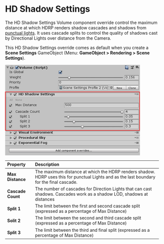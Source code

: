 # HD Shadow Settings

The HD Shadow Settings Volume component override control the maximum distance at which HDRP renders shadow cascades and shadows from [punctual lights](Glossary.html#PunctualLights). It uses cascade splits to control the quality of shadows cast by Directional Lights over distance from the Camera.

This HD Shadow Settings override comes as default when you create a __Scene Settings__ GameObject (Menu: __GameObject > Rendering > Scene Settings__).

![](Images/SceneSettingsHDShadowSettings1.png)


| Property          | Description                                                  |
| :---------------- | :----------------------------------------------------------- |
| __Max Distance__  | The maximum distance at which the HDRP renders shadow. HDRP uses this for punctual Lights and as the last boundary for the final cascade. |
| __Cascade Count__ | The number of cascades for Direction Lights that can cast shadows. Cascades work as a shadow LOD, shadows at distances |
| __Split 1__       | The limit between the first and second cascade split (expressed as a percentage of Max Distance) |
| __Solit 2__       | The limit between the second and third cascade split (expressed as a percentage of Max Distance) |
| __Split 3__       | The limit between the third and final split (expressed as a percentage of Max Distance) |

